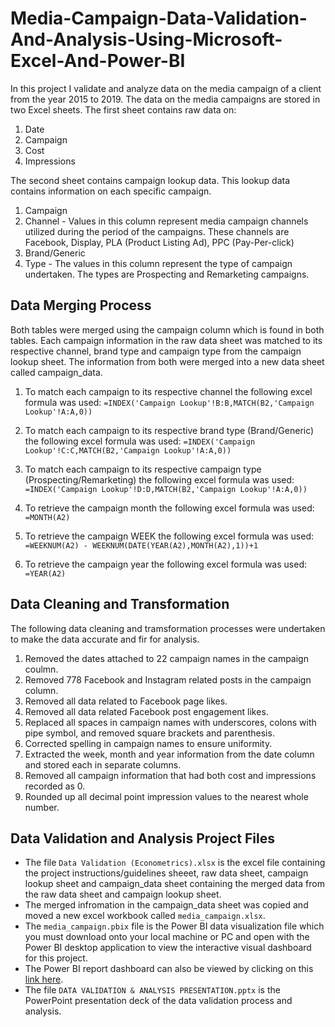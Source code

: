 # Media-Campaign-Data-Validation-And-Analysis-Using-Microsoft-Excel-And-Power-BI
In this project I validate and analyze data on the media campaign of a client from the year 2015 to 2019.
The data on the media campaigns are stored in two Excel sheets. The first sheet contains raw data on:
1. Date
2. Campaign
3. Cost
4. Impressions
   
The second sheet contains campaign lookup data. This lookup data contains information on each specific campaign.
1. Campaign
2. Channel - Values in this column represent media campaign channels utilized during the period of the campaigns. These channels are Facebook, Display, PLA (Product Listing Ad), PPC (Pay-Per-click)
3. Brand/Generic
4. Type - The values in this column represent the type of campaign undertaken. The types are Prospecting and Remarketing campaigns.

## Data Merging Process
Both tables were merged using the campaign column which is found in both tables.
Each campaign information in the raw data sheet was matched to its respective channel, brand type and campaign type from the campaign lookup sheet.
The information from both were merged into a new data sheet called campaign_data.
1. To match each campaign to its respective channel the following excel formula was used:
```=INDEX('Campaign Lookup'!B:B,MATCH(B2,'Campaign Lookup'!A:A,0))```

2. To match each campaign to its respective brand type (Brand/Generic) the following excel formula was used:
```=INDEX('Campaign Lookup'!C:C,MATCH(B2,'Campaign Lookup'!A:A,0))```

3. To match each campaign to its respective campaign type (Prospecting/Remarketing) the following excel formula was used:
```=INDEX('Campaign Lookup'!D:D,MATCH(B2,'Campaign Lookup'!A:A,0))```

4. To retrieve the campaign month the following excel formula was used:
   ```=MONTH(A2)```
   
5. To retrieve the campaign WEEK the following excel formula was used:
   ```=WEEKNUM(A2) - WEEKNUM(DATE(YEAR(A2),MONTH(A2),1))+1```

6. To retrieve the campaign year the following excel formula was used:
   ```=YEAR(A2)```

## Data Cleaning and Transformation
The following data cleaning and tramsformation processes were undertaken to make the data accurate and fir for analysis.
1. Removed the dates attached to 22 campaign names in the campaign coulmn.
2. Removed 778 Facebook and Instagram related posts in the campaign column.
3. Removed all data related to Facebook page likes.
4. Removed all data related Facebook post engagement likes.
5. Replaced all spaces in campaign names with underscores, colons with pipe symbol, and removed square brackets and parenthesis.
6. Corrected spelling in campaign names to ensure uniformity.
7. Extracted the week, month and year information from the date column and stored each in separate columns.
8. Removed all campaign information that had both cost and impressions recorded as 0.
9. Rounded up all decimal point impression values to the nearest whole number.

## Data Validation and Analysis Project Files
- The file ```Data Validation (Econometrics).xlsx``` is the excel file containing the project instructions/guidelines sheeet, raw data sheet, campaign lookup sheet and campaign_data sheet containing the merged data from the raw data sheet and campaign lookup sheet.
- The merged infromation in the campaign_data sheet was copied and moved a new excel workbook called ```media_campaign.xlsx```.
- The ```media_campaign.pbix``` file is the Power BI data visualization file which you must download onto your local machine or PC and open with the Power BI desktop application to view the interactive visual dashboard for this project.
- The Power BI report dashboard can also be viewed by clicking on this [link here](https://app.powerbi.com/groups/me/reports/94598379-5abb-4dd2-adc3-bb8d02fbab96?ctid=afab14ca-ab60-42a6-8a29-ff101424f318&pbi_source=linkShare).
- The file ```DATA VALIDATION & ANALYSIS PRESENTATION.pptx``` is the PowerPoint presentation deck of the data validation process and analysis.

